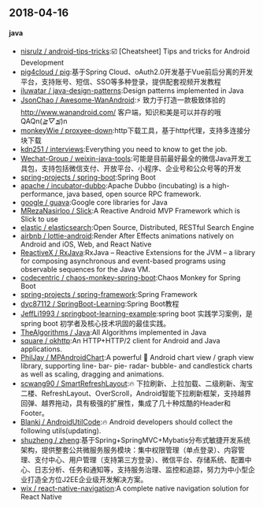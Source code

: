 ## 2018-04-16

#### java
* [nisrulz / android-tips-tricks](https://github.com/nisrulz/android-tips-tricks):☑️ [Cheatsheet] Tips and tricks for Android Development
* [pig4cloud / pig](https://github.com/pig4cloud/pig):基于Spring Cloud、oAuth2.0开发基于Vue前后分离的开发平台，支持账号、短信、SSO等多种登录，提供配套视频开发教程
* [iluwatar / java-design-patterns](https://github.com/iluwatar/java-design-patterns):Design patterns implemented in Java
* [JsonChao / Awesome-WanAndroid](https://github.com/JsonChao/Awesome-WanAndroid):⚡️ 致力于打造一款极致体验的 http://www.wanandroid.com/ 客户端，知识和美是可以并存的哦QAQn(*≧▽≦*)n
* [monkeyWie / proxyee-down](https://github.com/monkeyWie/proxyee-down):http下载工具，基于http代理，支持多连接分块下载
* [kdn251 / interviews](https://github.com/kdn251/interviews):Everything you need to know to get the job.
* [Wechat-Group / weixin-java-tools](https://github.com/Wechat-Group/weixin-java-tools):可能是目前最好最全的微信Java开发工具包，支持包括微信支付、开放平台、小程序、企业号和公众号等的开发
* [spring-projects / spring-boot](https://github.com/spring-projects/spring-boot):Spring Boot
* [apache / incubator-dubbo](https://github.com/apache/incubator-dubbo):Apache Dubbo (incubating) is a high-performance, java based, open source RPC framework.
* [google / guava](https://github.com/google/guava):Google core libraries for Java
* [MRezaNasirloo / Slick](https://github.com/MRezaNasirloo/Slick):A Reactive Android MVP Framework which is Slick to use
* [elastic / elasticsearch](https://github.com/elastic/elasticsearch):Open Source, Distributed, RESTful Search Engine
* [airbnb / lottie-android](https://github.com/airbnb/lottie-android):Render After Effects animations natively on Android and iOS, Web, and React Native
* [ReactiveX / RxJava](https://github.com/ReactiveX/RxJava):RxJava – Reactive Extensions for the JVM – a library for composing asynchronous and event-based programs using observable sequences for the Java VM.
* [codecentric / chaos-monkey-spring-boot](https://github.com/codecentric/chaos-monkey-spring-boot):Chaos Monkey for Spring Boot
* [spring-projects / spring-framework](https://github.com/spring-projects/spring-framework):Spring Framework
* [dyc87112 / SpringBoot-Learning](https://github.com/dyc87112/SpringBoot-Learning):Spring Boot教程
* [JeffLi1993 / springboot-learning-example](https://github.com/JeffLi1993/springboot-learning-example):spring boot 实践学习案例，是 spring boot 初学者及核心技术巩固的最佳实践。
* [TheAlgorithms / Java](https://github.com/TheAlgorithms/Java):All Algorithms implemented in Java
* [square / okhttp](https://github.com/square/okhttp):An HTTP+HTTP/2 client for Android and Java applications.
* [PhilJay / MPAndroidChart](https://github.com/PhilJay/MPAndroidChart):A powerful 🚀 Android chart view / graph view library, supporting line- bar- pie- radar- bubble- and candlestick charts as well as scaling, dragging and animations.
* [scwang90 / SmartRefreshLayout](https://github.com/scwang90/SmartRefreshLayout):🔥 下拉刷新、上拉加载、二级刷新、淘宝二楼、RefreshLayout、OverScroll，Android智能下拉刷新框架，支持越界回弹、越界拖动，具有极强的扩展性，集成了几十种炫酷的Header和 Footer。
* [Blankj / AndroidUtilCode](https://github.com/Blankj/AndroidUtilCode):🔥 Android developers should collect the following utils(updating).
* [shuzheng / zheng](https://github.com/shuzheng/zheng):基于Spring+SpringMVC+Mybatis分布式敏捷开发系统架构，提供整套公共微服务服务模块：集中权限管理（单点登录）、内容管理、支付中心、用户管理（支持第三方登录）、微信平台、存储系统、配置中心、日志分析、任务和通知等，支持服务治理、监控和追踪，努力为中小型企业打造全方位J2EE企业级开发解决方案。
* [wix / react-native-navigation](https://github.com/wix/react-native-navigation):A complete native navigation solution for React Native
